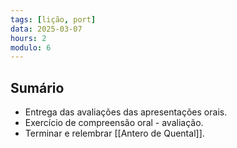 ```yaml
---
tags: [lição, port]
data: 2025-03-07
hours: 2
modulo: 6
---
```


## Sumário
- Entrega das avaliações das apresentações orais.
- Exercício de compreensão oral - avaliação.
- Terminar e relembrar [[Antero de Quental]].